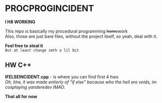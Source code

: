 # PROCPROGINCIDENT
**I H8 WORKING**  

This repo is basically my procedural programming ~~home~~work  
Also, those are just bare files, without the project itself, so yeah, deal with it.
  
**Feel free to steal it**  
```But at least change smth a lil bit```
## HW C++
**IFELSEINCIDENT.cpp** - is where you can find first 4 hws  
*Oh, btw, it was made entierly of "if else" because who the hell are voids, im cosplaying yanderedev lMAO.*
  
  
  
  
  
  
  
**That all for now**

